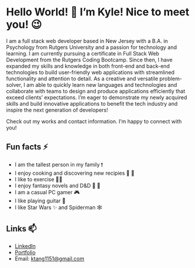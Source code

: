 # Hello World! 👋 I’m Kyle! Nice to meet you! 😉

I am a full stack web developer based in New Jersey with a B.A. in Psychology from Rutgers University and a passion for technology and learning. I am currently pursuing a certificate in Full Stack Web Development from the Rutgers Coding Bootcamp. Since then, I have expanded my skills and knowledge in both front-end and back-end technologies to build user-friendly web applications with streamlined functionality and attention to detail. As a creative and versatile problem-solver, I am able to quickly learn new languages and technologies and collaborate with teams to design and produce applications efficiently that exceed clients’ expectations. I’m eager to demonstrate my newly acquired skills and build innovative applications to benefit the tech industry and inspire the next generation of developers!

Check out my works and contact information. I’m happy to connect with you! 

## Fun facts ⚡
- I am the tallest person in my family ❗
- I enjoy cooking and discovering new recipies 🔪 🥘
- I like to exercise 🏃‍♂️
- I enjoy fantasy novels and D&D 📖 🐲
- I am a casual PC gamer 🎮
- I like playing guitar 🎸
- I like Star Wars ✨ and Spiderman 🕸

## Links 📫
- [LinkedIn](https://www.linkedin.com/in/kyle-tang-/)
- [Portfolio](https://kt946.github.io/my-portfolio/)
- Email: ktang1151@gmail.com

<!--
**kt946/kt946** is a ✨ _special_ ✨ repository because its `README.md` (this file) appears on your GitHub profile.

Here are some ideas to get you started:

- 🔭 I’m currently working on ...
- 🌱 I’m currently learning ...
- 👯 I’m looking to collaborate on ...
- 🤔 I’m looking for help with ...
- 💬 Ask me about ...
- 📫 How to reach me: ...
- 😄 Pronouns: ...
- ⚡ Fun fact: ...
-->

